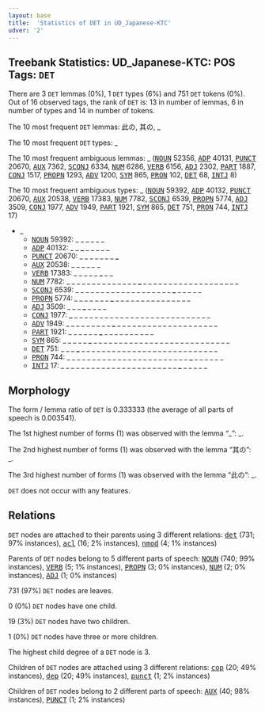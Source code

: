 ```yaml
---
layout: base
title:  'Statistics of DET in UD_Japanese-KTC'
udver: '2'
---
```


## Treebank Statistics: UD_Japanese-KTC: POS Tags: `DET`

There are 3 `DET` lemmas (0%), 1 `DET` types (6%) and 751 `DET` tokens (0%).
Out of 16 observed tags, the rank of `DET` is: 13 in number of lemmas, 6 in number of types and 14 in number of tokens.

The 10 most frequent `DET` lemmas: 此の, 其の, _

The 10 most frequent `DET` types:  _

The 10 most frequent ambiguous lemmas: _ (<tt><a href="ja_ktc-pos-NOUN.html">NOUN</a></tt> 52356, <tt><a href="ja_ktc-pos-ADP.html">ADP</a></tt> 40131, <tt><a href="ja_ktc-pos-PUNCT.html">PUNCT</a></tt> 20670, <tt><a href="ja_ktc-pos-AUX.html">AUX</a></tt> 7362, <tt><a href="ja_ktc-pos-SCONJ.html">SCONJ</a></tt> 6334, <tt><a href="ja_ktc-pos-NUM.html">NUM</a></tt> 6286, <tt><a href="ja_ktc-pos-VERB.html">VERB</a></tt> 6156, <tt><a href="ja_ktc-pos-ADJ.html">ADJ</a></tt> 2302, <tt><a href="ja_ktc-pos-PART.html">PART</a></tt> 1887, <tt><a href="ja_ktc-pos-CONJ.html">CONJ</a></tt> 1517, <tt><a href="ja_ktc-pos-PROPN.html">PROPN</a></tt> 1293, <tt><a href="ja_ktc-pos-ADV.html">ADV</a></tt> 1200, <tt><a href="ja_ktc-pos-SYM.html">SYM</a></tt> 865, <tt><a href="ja_ktc-pos-PRON.html">PRON</a></tt> 102, <tt><a href="ja_ktc-pos-DET.html">DET</a></tt> 68, <tt><a href="ja_ktc-pos-INTJ.html">INTJ</a></tt> 8)

The 10 most frequent ambiguous types:  _ (<tt><a href="ja_ktc-pos-NOUN.html">NOUN</a></tt> 59392, <tt><a href="ja_ktc-pos-ADP.html">ADP</a></tt> 40132, <tt><a href="ja_ktc-pos-PUNCT.html">PUNCT</a></tt> 20670, <tt><a href="ja_ktc-pos-AUX.html">AUX</a></tt> 20538, <tt><a href="ja_ktc-pos-VERB.html">VERB</a></tt> 17383, <tt><a href="ja_ktc-pos-NUM.html">NUM</a></tt> 7782, <tt><a href="ja_ktc-pos-SCONJ.html">SCONJ</a></tt> 6539, <tt><a href="ja_ktc-pos-PROPN.html">PROPN</a></tt> 5774, <tt><a href="ja_ktc-pos-ADJ.html">ADJ</a></tt> 3509, <tt><a href="ja_ktc-pos-CONJ.html">CONJ</a></tt> 1977, <tt><a href="ja_ktc-pos-ADV.html">ADV</a></tt> 1949, <tt><a href="ja_ktc-pos-PART.html">PART</a></tt> 1921, <tt><a href="ja_ktc-pos-SYM.html">SYM</a></tt> 865, <tt><a href="ja_ktc-pos-DET.html">DET</a></tt> 751, <tt><a href="ja_ktc-pos-PRON.html">PRON</a></tt> 744, <tt><a href="ja_ktc-pos-INTJ.html">INTJ</a></tt> 17)


* _
  * <tt><a href="ja_ktc-pos-NOUN.html">NOUN</a></tt> 59392: <b>_</b> <b>_</b> _ _ _ _ _ _
  * <tt><a href="ja_ktc-pos-ADP.html">ADP</a></tt> 40132: _ _ <b>_</b> _ _ _ _ _
  * <tt><a href="ja_ktc-pos-PUNCT.html">PUNCT</a></tt> 20670: _ _ _ _ _ _ _ <b>_</b>
  * <tt><a href="ja_ktc-pos-AUX.html">AUX</a></tt> 20538: _ _ _ _ <b>_</b> _ <b>_</b> _
  * <tt><a href="ja_ktc-pos-VERB.html">VERB</a></tt> 17383: _ _ _ _ _ <b>_</b> _ _
  * <tt><a href="ja_ktc-pos-NUM.html">NUM</a></tt> 7782: _ _ _ _ _ _ _ _ _ _ _ _ _ _ <b>_</b> _ _ _ _ _ _ _ _ _ _ _ _ _ _ _ _ _ _ _
  * <tt><a href="ja_ktc-pos-SCONJ.html">SCONJ</a></tt> 6539: _ _ _ _ _ _ _ _ _ _ _ _ _ _ _ _ _ _ _ <b>_</b> _ _ _ _ _
  * <tt><a href="ja_ktc-pos-PROPN.html">PROPN</a></tt> 5774: <b>_</b> _ _ _ _ <b>_</b> _ _ _ <b>_</b> _ _ _ _ _ _ _ _ _ _ _ _ _ _ _
  * <tt><a href="ja_ktc-pos-ADJ.html">ADJ</a></tt> 3509: _ _ _ <b>_</b> _ _ _ _
  * <tt><a href="ja_ktc-pos-CONJ.html">CONJ</a></tt> 1977: <b>_</b> _ _ _ _ _ _ _ _ _ _ _ _ _ _ _ _ _ _ _ _ _ _ _ _ _ _ _
  * <tt><a href="ja_ktc-pos-ADV.html">ADV</a></tt> 1949: _ _ _ _ _ _ _ _ _ <b>_</b> _ _ _ _ _ _ _ _ _ _ _ _ _ _ _ _ _ _ _ _
  * <tt><a href="ja_ktc-pos-PART.html">PART</a></tt> 1921: _ _ _ _ _ _ <b>_</b> _ _ _ _ _ _ _ _ _ _
  * <tt><a href="ja_ktc-pos-SYM.html">SYM</a></tt> 865: _ _ _ _ _ <b>_</b> _ _ _ _ _ _ _ _ _ _ _ _ _ _ _ _ _ _ _ _ _ _ _ _ _ _ _
  * <tt><a href="ja_ktc-pos-DET.html">DET</a></tt> 751: _ _ _ <b>_</b> _ _ _ _ _ _ _ _ _ _ _ _ _ _ _ _ _ _ _ _ _ _ _ _ _ _ _
  * <tt><a href="ja_ktc-pos-PRON.html">PRON</a></tt> 744: _ _ _ _ _ _ _ _ _ _ _ _ _ _ _ _ _ _ _ _ _ _ _ _ <b>_</b> _ _ _ _ _ _
  * <tt><a href="ja_ktc-pos-INTJ.html">INTJ</a></tt> 17: _ _ _ _ _ _ _ _ _ _ _ _ _ _ _ _ _ _ _ _ _ _ _ <b>_</b> _ _ _ _ _

## Morphology

The form / lemma ratio of `DET` is 0.333333 (the average of all parts of speech is 0.003541).

The 1st highest number of forms (1) was observed with the lemma “_”: _.

The 2nd highest number of forms (1) was observed with the lemma “其の”: _.

The 3rd highest number of forms (1) was observed with the lemma “此の”: _.

`DET` does not occur with any features.


## Relations

`DET` nodes are attached to their parents using 3 different relations: <tt><a href="ja_ktc-dep-det.html">det</a></tt> (731; 97% instances), <tt><a href="ja_ktc-dep-acl.html">acl</a></tt> (16; 2% instances), <tt><a href="ja_ktc-dep-nmod.html">nmod</a></tt> (4; 1% instances)

Parents of `DET` nodes belong to 5 different parts of speech: <tt><a href="ja_ktc-pos-NOUN.html">NOUN</a></tt> (740; 99% instances), <tt><a href="ja_ktc-pos-VERB.html">VERB</a></tt> (5; 1% instances), <tt><a href="ja_ktc-pos-PROPN.html">PROPN</a></tt> (3; 0% instances), <tt><a href="ja_ktc-pos-NUM.html">NUM</a></tt> (2; 0% instances), <tt><a href="ja_ktc-pos-ADJ.html">ADJ</a></tt> (1; 0% instances)

731 (97%) `DET` nodes are leaves.

0 (0%) `DET` nodes have one child.

19 (3%) `DET` nodes have two children.

1 (0%) `DET` nodes have three or more children.

The highest child degree of a `DET` node is 3.

Children of `DET` nodes are attached using 3 different relations: <tt><a href="ja_ktc-dep-cop.html">cop</a></tt> (20; 49% instances), <tt><a href="ja_ktc-dep-dep.html">dep</a></tt> (20; 49% instances), <tt><a href="ja_ktc-dep-punct.html">punct</a></tt> (1; 2% instances)

Children of `DET` nodes belong to 2 different parts of speech: <tt><a href="ja_ktc-pos-AUX.html">AUX</a></tt> (40; 98% instances), <tt><a href="ja_ktc-pos-PUNCT.html">PUNCT</a></tt> (1; 2% instances)

